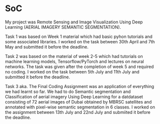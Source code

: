 # SoC

My project was Remote Sensing and Image Visualization Using Deep Learning (AERIAL IMAGERY SEMANTIC SEGMENTATION).

Task 1 was based on Week 1 material which had basic pyhon tutorials and some associated libraries.
I worked on the task between 30th April and 7th May and submitted it before the deadline.

Task 2 was based on the material of week 2-5 which had tutorials on machine learning models, Tensorflow/PyTorch and lectures on neural networks.
The task was given after the completion of week 5 and required no coding.
I worked on the task between 5th July and 11th July and submitted it before the deadline.

Task 3 aka. The Final Coding Assignment was an application of everything we had learnt so far.
We had to do Semantic segmentation and Classification of aerial imagery Using Deep Learning for a datdataset consisting of 72 aerial images of Dubai obtained by MBRSC 
satellites and annotated with pixel-wise semantic segmentation in 6 classes.
I worked on the assignment between 13th July and 22nd July and submiited it before the deadline.

